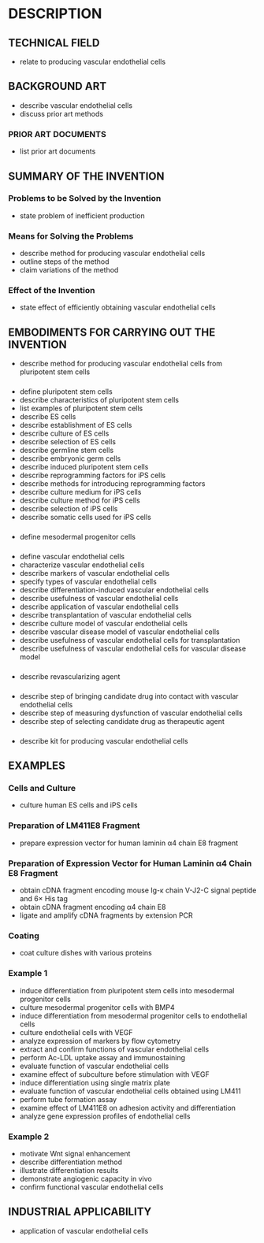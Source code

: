 # DESCRIPTION

## TECHNICAL FIELD

- relate to producing vascular endothelial cells

## BACKGROUND ART

- describe vascular endothelial cells
- discuss prior art methods

### PRIOR ART DOCUMENTS

- list prior art documents

## SUMMARY OF THE INVENTION

### Problems to be Solved by the Invention

- state problem of inefficient production

### Means for Solving the Problems

- describe method for producing vascular endothelial cells
- outline steps of the method
- claim variations of the method

### Effect of the Invention

- state effect of efficiently obtaining vascular endothelial cells

## EMBODIMENTS FOR CARRYING OUT THE INVENTION

- describe method for producing vascular endothelial cells from pluripotent stem cells

### <Pluripotent Stem Cells>

- define pluripotent stem cells
- describe characteristics of pluripotent stem cells
- list examples of pluripotent stem cells
- describe ES cells
- describe establishment of ES cells
- describe culture of ES cells
- describe selection of ES cells
- describe germline stem cells
- describe embryonic germ cells
- describe induced pluripotent stem cells
- describe reprogramming factors for iPS cells
- describe methods for introducing reprogramming factors
- describe culture medium for iPS cells
- describe culture method for iPS cells
- describe selection of iPS cells
- describe somatic cells used for iPS cells

### <Mesodermal Progenitor Cells>

- define mesodermal progenitor cells

### <Vascular Endothelial Cells>

- define vascular endothelial cells
- characterize vascular endothelial cells
- describe markers of vascular endothelial cells
- specify types of vascular endothelial cells
- describe differentiation-induced vascular endothelial cells
- describe usefulness of vascular endothelial cells
- describe application of vascular endothelial cells
- describe transplantation of vascular endothelial cells
- describe culture model of vascular endothelial cells
- describe vascular disease model of vascular endothelial cells
- describe usefulness of vascular endothelial cells for transplantation
- describe usefulness of vascular endothelial cells for vascular disease model

### <Revascularizing Agent>

- describe revascularizing agent

### <Screening Method>

- describe step of bringing candidate drug into contact with vascular endothelial cells
- describe step of measuring dysfunction of vascular endothelial cells
- describe step of selecting candidate drug as therapeutic agent

### <Kit>

- describe kit for producing vascular endothelial cells

## EXAMPLES

### Cells and Culture

- culture human ES cells and iPS cells

### Preparation of LM411E8 Fragment

- prepare expression vector for human laminin α4 chain E8 fragment

### Preparation of Expression Vector for Human Laminin α4 Chain E8 Fragment

- obtain cDNA fragment encoding mouse Ig-κ chain V-J2-C signal peptide and 6× His tag
- obtain cDNA fragment encoding α4 chain E8
- ligate and amplify cDNA fragments by extension PCR

### Coating

- coat culture dishes with various proteins

### Example 1

- induce differentiation from pluripotent stem cells into mesodermal progenitor cells
- culture mesodermal progenitor cells with BMP4
- induce differentiation from mesodermal progenitor cells to endothelial cells
- culture endothelial cells with VEGF
- analyze expression of markers by flow cytometry
- extract and confirm functions of vascular endothelial cells
- perform Ac-LDL uptake assay and immunostaining
- evaluate function of vascular endothelial cells
- examine effect of subculture before stimulation with VEGF
- induce differentiation using single matrix plate
- evaluate function of vascular endothelial cells obtained using LM411
- perform tube formation assay
- examine effect of LM411E8 on adhesion activity and differentiation
- analyze gene expression profiles of endothelial cells

### Example 2

- motivate Wnt signal enhancement
- describe differentiation method
- illustrate differentiation results
- demonstrate angiogenic capacity in vivo
- confirm functional vascular endothelial cells

## INDUSTRIAL APPLICABILITY

- application of vascular endothelial cells

